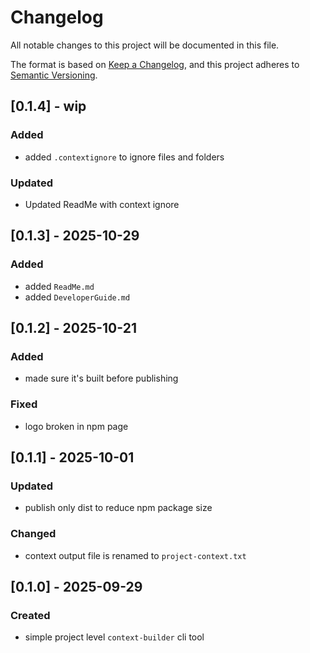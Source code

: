 # Changelog

All notable changes to this project will be documented in this file.

The format is based on [Keep a Changelog](https://keepachangelog.com/en/1.0.0/),
and this project adheres to [Semantic Versioning](https://semver.org/spec/v2.0.0.html).

## [0.1.4] - wip

### Added
- added `.contextignore` to ignore files and folders

### Updated
- Updated ReadMe with context ignore

## [0.1.3] - 2025-10-29

### Added
- added `ReadMe.md`
- added `DeveloperGuide.md`

## [0.1.2] - 2025-10-21

### Added
- made sure it's built before publishing

### Fixed
- logo broken in npm page

## [0.1.1] - 2025-10-01

### Updated
- publish only dist to reduce npm package size

### Changed
- context output file is renamed to `project-context.txt`

## [0.1.0] - 2025-09-29

### Created
- simple project level `context-builder` cli tool
